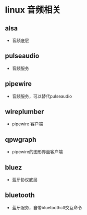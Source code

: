 # linux 音频相关

## alsa
* 音频底层

## pulseaudio
* 音频服务

## pipewire
* 音频服务，可以替代pulseaudio

## wireplumber
* pipewire 客户端

## qpwgraph
* pipewire的图形界面客户端


## bluez
* 蓝牙协议底层


## bluetooth
* 蓝牙服务，自带bluetoothctl交互命令
